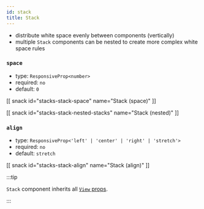 ```yaml
---
id: stack
title: Stack
---
```


- distribute white space evenly between components (vertically)
- multiple `Stack` components can be nested to create more complex white space rules

### `space`

- type: `ResponsiveProp<number>`
- required: `no`
- default: `0`

[[ snack id="stacks-stack-space" name="Stack (space)" ]]

[[ snack id="stacks-stack-nested-stacks" name="Stack (nested)" ]]

### `align`

- type: `ResponsiveProp<'left' | 'center' | 'right' | 'stretch'>`
- required: `no`
- default: `stretch`

[[ snack id="stacks-stack-align" name="Stack (align)" ]]

:::tip

`Stack` component inherits all [`View` props](https://reactnative.dev/docs/view).

:::
